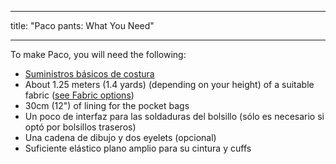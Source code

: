 - - -
title: "Paco pants: What You Need"
- - -

To make Paco, you will need the following:

- [Suministros básicos de costura](/docs/sewing/basic-sewing-supplies)
- About 1.25 meters (1.4 yards) (depending on your height) of a suitable fabric ([see Fabric options](/docs/patterns/paco/fabric))
- 30cm (12") of lining for the pocket bags
- Un poco de interfaz para las soldaduras del bolsillo (sólo es necesario si optó por bolsillos traseros)
- Una cadena de dibujo y dos eyelets (opcional)
- Suficiente elástico plano amplio para su cintura y cuffs

